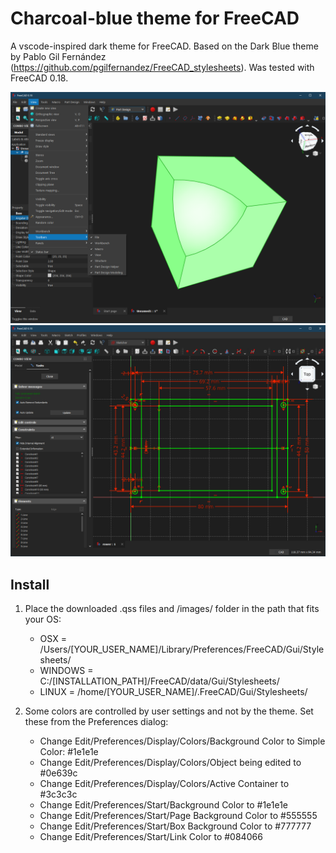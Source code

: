 # Charcoal-blue theme for FreeCAD
A vscode-inspired dark theme for FreeCAD.  Based on the Dark Blue theme by
Pablo Gil Fernández (https://github.com/pgilfernandez/FreeCAD_stylesheets).
Was tested with FreeCAD 0.18.

<img src="./doc/images/screenshot-2.png" width="600">
<img src="./doc/images/screenshot-3.png" width="600">

## Install
1. Place the downloaded .qss files and /images/ folder in the path that fits your OS:
    - OSX = /Users/[YOUR_USER_NAME]/Library/Preferences/FreeCAD/Gui/Stylesheets/
    - WINDOWS = C:/[INSTALLATION_PATH]/FreeCAD/data/Gui/Stylesheets/
    - LINUX = /home/[YOUR_USER_NAME]/.FreeCAD/Gui/Stylesheets/

2. Some colors are controlled by user settings and not by the theme. Set these
   from the Preferences dialog:

    - Change Edit/Preferences/Display/Colors/Background Color to Simple Color: #1e1e1e
    - Change Edit/Preferences/Display/Colors/Object being edited to #0e639c
    - Change Edit/Preferences/Display/Colors/Active Container to #3c3c3c
    - Change Edit/Preferences/Start/Background Color to #1e1e1e
    - Change Edit/Preferences/Start/Page Background Color to #555555
    - Change Edit/Preferences/Start/Box Background Color to #777777
    - Change Edit/Preferences/Start/Link Color to #084066
